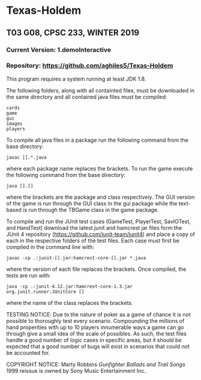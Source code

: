 # Texas-Holdem
## T03 G08, CPSC 233, WINTER 2019
### Current Version: 1.demoInteractive
### Repository: https://github.com/aghiles5/Texas-Holdem

This program requires a system running at least JDK 1.8.

The following folders, along with all containted files, must be downloaded in the same directory and all contained java files must be compiled:
```
cards
game
gui
images
players
```
To compile all java files in a package run the following command from the base directory:
```
javac [].*.java
```
where each package name replaces the brackets.
To run the game execute the following command from the base directory:
```
java [].[]
```
where the brackets are the package and class respectively. The GUI version of the game is run through the GUI class in the gui package while the text-based is run through the TBGame class in the game package.

To compile and run the JUnit test cases (GameTest, PlayerTest, SavIOTest, and HandTest) download the latest junit and hamcrest jar files form the JUnit 4 repository (https://github.com/junit-team/junit4) and place a copy of each in the respective folders of the test files. Each case must first be compiled in the command line with:
```
javac -cp .:junit-[].jar:hamcrest-core-[].jar *.java
```
where the version of each file replaces the brackets. Once compiled, the tests are run with:
```
java -cp .:junit-4.12.jar:hamcrest-core-1.3.jar org.junit.runner.JUnitCore []
```
where the name of the class replaces the brackets.

TESTING NOTICE: Due to the nature of poker as a game of chance it is not possible to thoroughly test every scenario. Compounding the millions of hand properities with up to 10 players innumerable ways a game can go through give a small idea of the scale of possibles. As such, the test files handle a good number of logic cases in specific areas, but it should be expected that a good number of bugs will exist in scenarios that could not be accounted for.

COPYRIGHT NOTICE: Marty Robbins *Gunfighter Ballads and Trail Songs* 1999 reissue is owned by Sony Music Entertainment Inc..
